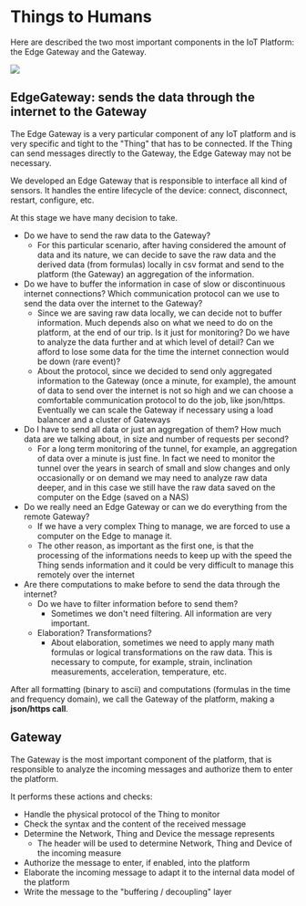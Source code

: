 # **Things to Humans**

Here are described the two most important components in the IoT Platform: the Edge Gateway and the Gateway.

<div>
   <img src="{{site.baseurl}}{{site.images}}/solutions/images/gv-iot-gateway0.png" />
</div>



## EdgeGateway: sends the data through the internet to the Gateway

The Edge Gateway is a very particular component of any IoT platform and is very specific and tight to the "Thing" that has to be connected. If the Thing can send messages directly to the Gateway, the Edge Gateway may not be necessary.

We developed an Edge Gateway that is responsible to interface all kind of sensors. It handles the entire lifecycle of the device: connect, disconnect, restart, configure, etc.

At this stage we have many decision to take. 



*   Do we have to send the raw data to the Gateway?
    *   For this particular scenario, after having considered the amount of data and its nature, we can decide to save the raw data and the derived data (from formulas) locally in csv format and send to the platform (the Gateway) an aggregation of the information.
*   Do we have to buffer the information in case of slow or discontinuous internet connections? Which communication protocol can we use to send the data over the internet to the Gateway?
    *   Since we are saving raw data locally, we can decide not to buffer information. Much depends also on what we need to do on the platform, at the end of our trip. Is it just for monitoring? Do we have to analyze the data further and at which level of detail? Can we afford to lose some data for the time the internet connection would be down (rare event)?
    *   About the protocol, since we decided to send only aggregated information to the Gateway (once a minute, for example), the amount of data to send over the internet is not so high and we can choose a comfortable communication protocol to do the job, like json/https. Eventually we can scale the Gateway if necessary using a load balancer and a cluster of Gateways
*   Do I have to send all data or just an aggregation of them? How much data are we talking about, in size and number of requests per second?
    *   For a long term monitoring of the tunnel, for example, an aggregation of data over a minute is just fine. In fact we need to monitor the tunnel over the years in search of small and slow changes and only occasionally or on demand we may need to analyze raw data deeper, and in this case we still have the raw data saved on the computer on the Edge (saved on a NAS)
*   Do we really need an Edge Gateway or can we do everything from the remote Gateway?
    *   If we have a very complex Thing to manage, we are forced to use a computer on the Edge to manage it.
    *   The other reason, as important as the first one, is that the processing of the informations needs to keep up with the speed the Thing sends information and it could be very difficult to manage this remotely over the internet
*   Are there computations to make before to send the data through the internet?
    *   Do we have to filter information before to send them?
        *   Sometimes we don't need filtering. All information are very important.
    *   Elaboration? Transformations?
        *   About elaboration, sometimes we need to apply many math formulas or logical transformations on the raw data. This is necessary to compute, for example, strain, inclination measurements, acceleration, temperature, etc.

After all formatting (binary to ascii) and computations (formulas in the time and frequency domain), we call the Gateway of the platform, making a **json/https call**.


## Gateway

The Gateway is the most important component of the platform, that is responsible to analyze the incoming messages and authorize them to enter the platform.

It performs these actions and checks:



*   Handle the physical protocol of the Thing to monitor
*   Check the syntax and the content of the received message
*   Determine the Network, Thing and Device the message represents
    *   The header will be used to determine Network, Thing and Device of the incoming measure
*   Authorize the message to enter, if enabled, into the platform
*   Elaborate the incoming message to adapt it to the internal data model of the platform
*   Write the message to the "buffering / decoupling" layer

<!-- Docs to Markdown version 1.0β16 -->
